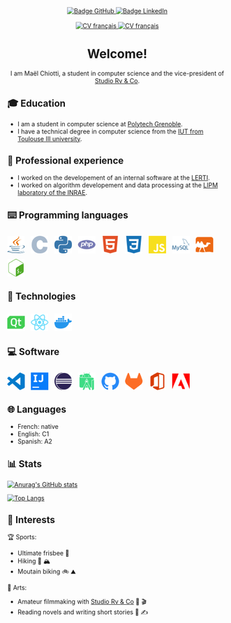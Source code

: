 <div align="center">
    <a href="https://github.com/maelchiotti/">
        <img src="https://img.shields.io/badge/GitHub-maelchiotti-161b22?logo=github&logoColor=white&style=for-the-badge" alt="Badge GitHub">
    </a>
    <a href="https://www.linkedin.com/in/maelchiotti/">
        <img src="https://img.shields.io/badge/LinkedIn-maelchiotti-0a66c2?logo=linkedin&logoColor=white&style=for-the-badge" alt="Badge LinkedIn">
    </a>
    <br /><br />
    <a href="cv/CV fr.pdf">
        <img src="https://img.shields.io/badge/CV-Français-d6be9d?labelColor=122d42&style=for-the-badge" alt="CV français">
    </a>
    <a href="cv/CV en.pdf">
        <img src="https://img.shields.io/badge/CV-English-d6be9d?labelColor=122d42&style=for-the-badge" alt="CV français">
    </a>
</div>

<div align="center">

# Welcome!

I am Maël Chiotti, a student in computer science and the vice-president of [Studio Rv & Co](https://rvandco.fr/).

</div>

## :mortar_board: Education

- I am a student in computer science at [Polytech Grenoble](https://www.polytech-grenoble.fr/).
- I have a technical degree in computer science from the [IUT from Toulouse III university](https://iut.univ-tlse3.fr/informatique/).

## :briefcase: Professional experience

- I worked on the developement of an internal software at the [LERTI](https://www.lerti.fr/).
- I worked on algorithm developement and data processing at the [LIPM laboratory of the INRAE](https://www.inrae.fr/).

## :keyboard: Programming languages

<div>
    <img src="icons/java.svg" width="40px" height="40px" style="margin:10px 10px 0px 0px" alt="Logo Java">
    <img src="icons/c.svg" width="40px" height="40px" style="margin:10px 10px 0px 0px" alt="Logo C">
    <img src="icons/python.svg" width="40px" height="40px" style="margin:10px 10px 0px 0px" alt="Logo Python">
    <img src="icons/php.svg" width="40px" height="40px" style="margin:10px 10px 0px 0px" alt="Logo PHP">
    <img src="icons/html.svg" width="40px" height="40px" style="margin:10px 10px 0px 0px" alt="Logo HTML">
    <img src="icons/css.svg" width="40px" height="40px" style="margin:10px 10px 0px 0px" alt="Logo CSS">
    <img src="icons/javascript.svg" width="40px" height="40px" style="margin:10px 10px 0px 0px" alt="Logo JavaScript">
    <img src="icons/mysql.svg" width="40px" height="40px" style="margin:10px 10px 0px 0px" alt="Logo MySQL">
    <img src="icons/ocaml.svg" width="40px" height="40px" style="margin:10px 10px 0px 0px" alt="Logo OCaml">
    <img src="icons/bash.svg" width="40px" height="40px" style="margin:10px 10px 0px 0px" alt="Logo Bash">
</div>

## :wrench: Technologies

<div>
    <img src="icons/qt.svg" width="40px" height="40px" style="margin:10px 10px 0px 0px" alt="Logo Qt">
    <img src="icons/react.svg" width="40px" height="40px" style="margin:10px 10px 0px 0px" alt="Logo React">
    <img src="icons/docker.svg" width="40px" height="40px" style="margin:10px 10px 0px 0px" alt="Logo Docker">
</div>

## :computer: Software

<div>
    <img src="icons/visual_studio_code.svg" width="40px" height="40px" style="margin:10px 10px 0px 0px" alt="Logo Visual Studio Code">
    <img src="icons/intellij_idea.svg" width="40px" height="40px" style="margin:10px 10px 0px 0px" alt="Logo IntelliJ IDEA">
    <img src="icons/eclipse.svg" width="40px" height="40px" style="margin:10px 10px 0px 0px" alt="Logo Eclipse">
    <img src="icons/android_studio.svg" width="40px" height="40px" style="margin:10px 10px 0px 0px" alt="Logo Android Studio">
    <img src="icons/github.svg" width="40px" height="40px" style="margin:10px 10px 0px 0px" alt="Logo GitHub">
    <img src="icons/gitlab.svg" width="40px" height="40px" style="margin:10px 10px 0px 0px" alt="Logo GitLab">
    <img src="icons/microsoft_office.svg" width="40px" style="margin:10px 10px 0px 0px" height="40px" alt="Logo Microsoft Office">
    <img src="icons/adobe.svg" width="40px" height="40px" style="margin:10px 10px 0px 0px" alt="Logo Adobe">
</div>

## :globe_with_meridians: Languages

- French: native
- English: C1
- Spanish: A2

## :bar_chart: Stats

[![Anurag's GitHub stats](https://github-readme-stats.vercel.app/api?username=maelchiotti&show_icons=true&theme=dark)](https://github.com/anuraghazra/github-readme-stats)

[![Top Langs](https://github-readme-stats.vercel.app/api/top-langs/?username=maelchiotti&show_icons=true&theme=dark)](https://github.com/anuraghazra/github-readme-stats)

## :heartbeat: Interests

:trophy: Sports:

- Ultimate frisbee :flying_disc:
- Hiking :hiking_boot: :mountain_snow:
- Moutain biking :bike: :mountain:

:art: Arts:

- Amateur filmmaking with [Studio Rv & Co](https://rvandco.fr/) :movie_camera: :clapper:
- Reading novels and writing short stories :book: :writing_hand:
